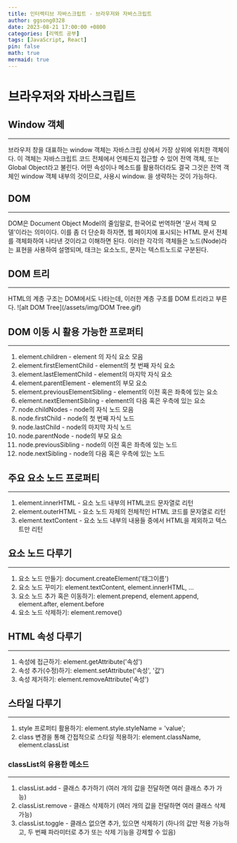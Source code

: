 ```yaml
---
title: 인터렉티브 자바스크립트 - 브라우저와 자바스크립트
author: ggsong0328
date: 2023-08-21 17:00:00 +0800
categories: [리엑트 공부]
tags: [JavaScript, React]
pin: false
math: true
mermaid: true
---
```


# 브라우저와 자바스크립트

## Window 객체

---

브라우저 창을 대표하는 window 객체는 자바스크립 상에서 가장 상위에 위치한 객체이다.
이 객체는 자바스크립트 코드 전체에서 언제든지 접근할 수 있어 전역 객체, 또는 Global Object라고 불린다.
어떤 속성이나 메소드를 활용하더라도 결국 그것은 전역 객체인 window 객체 내부의 것이므로, 사용시 window. 을 생략하는 것이 가능하다.

## DOM

---

DOM은 Document Object Model의 줄임말로, 한국어로 번역하면 '문서 객체 모델'이라는 의미이다.
이를 좀 더 단순화 하자면, 웹 페이지에 표시되는 HTML 문서 전체를 객체화하여 나타낸 것이라고 이해하면 된다.
이러한 각각의 객체들은 노드(Node)라는 표현을 사용하여 설명되며, 태크는 요소노드, 문자는 텍스트노드로 구분된다.

## DOM 트리

---

HTML의 계층 구조는 DOM에서도 나타는데, 이러한 계층 구조를 DOM 트리라고 부른다.
![alt DOM Tree](/assets/img/DOM Tree.gif)

## DOM 이동 시 활용 가능한 프로퍼티

---

1. element.children - element 의 자식 요소 모음
2. element.firstElementChild - element의 첫 번째 자식 요소
3. element.lastElementChild - element의 마지막 자식 요소
4. element.parentElement - element의 부모 요소
5. element.previousElementSibling - element의 이전 혹은 좌축에 있는 요소
6. element.nextElementSibling - element의 다음 혹은 우측에 있는 요소
7. node.childNodes - node의 자식 노드 모음
8. node.firstChild - node의 첫 번째 자식 노드
9. node.lastChild - node의 마지막 자식 노드
10. node.parentNode - node의 부모 요소
11. node.previousSibling - node의 이전 혹은 좌측에 있는 노드
12. node.nextSibling - node의 다음 혹은 우측에 있는 노드

## 주요 요소 노드 프로퍼티

---

1. element.innerHTML - 요소 노드 내부의 HTML코드 문자열로 리턴
2. element.outerHTML - 요소 노드 자체의 전체적인 HTML 코드를 문자열로 리턴
3. element.textContent - 요소 노드 내부의 내용들 중에서 HTML을 제외하고 텍스트만 리턴

## 요소 노드 다루기

---

1. 요소 노드 만들기: document.createElement('태그이름')
2. 요소 노드 꾸미기: element.textContent, element.innerHTML, ...
3. 요소 노드 추가 혹은 이동하기: element.prepend, element.append, element.after, element.before
4. 요소 노드 삭제하기: element.remove()

## HTML 속성 다루기

---

1. 속성에 접근하기: element.getAttribute('속성')
2. 속성 추가(수정)하기: element.setAttribute('속성', '값')
3. 속성 제거하기: element.removeAttribute('속성')

## 스타일 다루기

---

1. style 프로퍼티 활용하기: element.style.styleName = 'value';
2. class 변경을 통해 간접적으로 스타일 적용하기: element.className, element.classList

### classList의 유용한 메소드

---

1. classList.add - 클래스 추가하기 (여러 개의 값을 전달하면 여러 클래스 추가 가능)
2. classList.remove - 클래스 삭제하기 (여러 개의 값을 전달하면 여러 클래스 삭제 가능)
3. classList.toggle - 클래스 없으면 추가, 있으면 삭제하기 (하나의 값만 적용 가능하고, 두 번째 파라미터로 추가 또는 삭제 기능을 강제할 수 있음)
